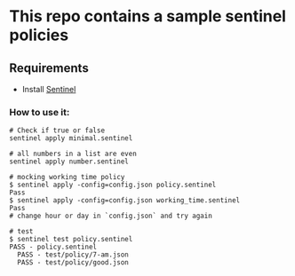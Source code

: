 # This repo contains a sample sentinel policies

## Requirements 

- Install [Sentinel](https://docs.hashicorp.com/sentinel/downloads/)

### How to use it:

```
# Check if true or false
sentinel apply minimal.sentinel

# all numbers in a list are even
sentinel apply number.sentinel

# mocking working time policy
$ sentinel apply -config=config.json policy.sentinel 
Pass
$ sentinel apply -config=config.json working_time.sentinel 
Pass
# change hour or day in `config.json` and try again

# test
$ sentinel test policy.sentinel
PASS - policy.sentinel
  PASS - test/policy/7-am.json
  PASS - test/policy/good.json
```
